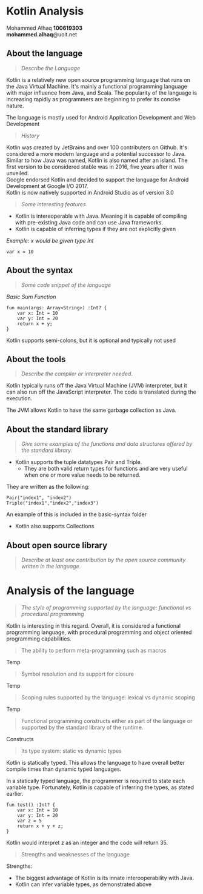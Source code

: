 # Kotlin Analysis

Mohammed Alhaq  <b> 100619303 </b> <br>
<b>mohammed.alhaq</b>@uoit.net

## About the language

> _Describe the Language_

Kotlin is a relatively new open source programming language that runs on the Java Virtual Machine. It's mainly a functional programming language with major influence from Java, and Scala. The popularity of the language is increasing rapidly as programmers are beginning to prefer its concise nature.

The language is mostly used for Android Application Development and Web Development
> _History_

Kotlin was created by JetBrains and over 100 contributers on Github. It's considered a more modern language and a potential successor to Java. Similar to how Java was named, Kotlin is also named after an island. The first version to be considered stable was in 2016, five years after it was unveiled.
<br> Google endorsed Kotlin and decided to support the language for Android Development at Google I/O 2017.
<br> Kotlin is now natively supported in Android Studio as of version 3.0

> _Some interesting features_


 - Kotlin is intereoperable with Java. Meaning it is capable of compiling with pre-existing Java code and can use Java frameworks.
 - Kotlin is capable of inferring types if they are not explicitly given

_Example: x would be given type Int_
```
var x = 10  
```


## About the syntax

> _Some code snippet of the language_

_Basic Sum Function_
```
fun main(args: Array<String>) :Int? {
    var x: Int = 10
    var y: Int = 20
    return x + y;
}
```
Kotlin supports semi-colons, but it is optional and typically not used

## About the tools

> _Describe the compiler or interpreter needed_.

Kotlin typically runs off the Java Virtual Machine (JVM) interpreter, but it can also run off the JavaScript interpreter. The code is translated during the execution.

The JVM allows Kotlin to have the same garbage collection as Java.

## About the standard library

> _Give some examples of the functions and data structures
> offered by the standard library_.

- Kotlin supports the tuple datatypes Pair and Triple.
  - They are both valid return types for functions and are very useful when one or more value needs to be returned.

They are written as the following:
```
Pair("index1", "index2")
Triple("index1","index2","index3")
```
An example of this is included in the basic-syntax folder
- Kotlin also supports Collections

## About open source library

> _Describe at least one contribution by the open source
community written in the language._

# Analysis of the language
> _The style of programming supported by the language: functional vs procedural programming_

Kotlin is interesting in this regard. Overall, it is considered a functional programming language, with procedural programming and object oriented programming capabilities.

> The ability to perform meta-programming such as macros

Temp

> Symbol resolution and its support for closure

Temp

> Scoping rules supported by the language: lexical vs dynamic scoping

Temp

> Functional programming constructs either as part of the language or supported by the standard library of the runtime.

Constructs

> Its type system: static vs dynamic types

Kotlin is statically typed. This allows the language to have overall better compile times than dynamic typed languages.

In a statically typed language, the programmer is required to state each variable type. Fortunately, Kotlin is capable of inferring the types, as stated earlier.
```
fun test() :Int? {
    var x: Int = 10
    var y: Int = 20
	var z = 5
	return x + y + z;
}
```
Kotlin would interpret z as an integer and the code will return 35.

> Strengths and weaknesses of the language

Strengths:

- The biggest advantage of Kotlin is its innate interooperability with Java.
- Kotlin can infer variable types, as demonstrated above
